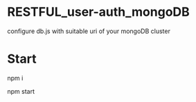 # RESTFUL_user-auth_mongoDB

configure db.js with suitable uri of your mongoDB cluster
# Start
npm i

npm start
